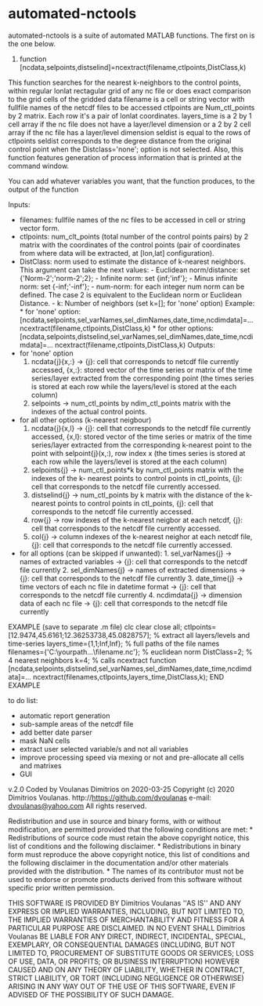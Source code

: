 # automated-nctools

automated-nctools is a suite of automated MATLAB functions. The first on is the one below.

1. function [ncdata,selpoints,distselind]=ncextract(filename,ctlpoints,DistClass,k)

This function searches for the nearest k-neighbors to the control points, within regular lonlat rectagular grid of any nc file or does
exact comparison to the grid cells of the gridded data
filename is a cell or string vector with fullfile names of the netcdf files to be accessed
ctlpoints are Num_ctl_points by 2 matrix. Each row it's a pair of lonlat coordinates.
layers_time is a 2 by 1 cell array if the nc file does not have a
layer/level dimension or a 2 by 2 cell array if the nc file has a
layer/level dimension
seldist is equal to the rows of ctlpoints
seldist corresponds to the degree distance from the original control point when the Distclass='none'; option
is not selected.
Also, this function features generation of process information that is printed at the command window.

You can add whatever variables you want, that the function produces, to the output of the function

Inputs:
 - filenames: fullfile names of the nc files to be accessed in cell or string vector form. 
 - ctlpoints: num_clt_points (total number of the control points pairs) by 2 matrix with the coordinates of the 
      control points (pair of coordinates from where data will be extracted, at [lon,lat] configuration).
 - DistClass: norm used to estimate the distance of k-nearest neighbors. 
	 This argument can take the next values:
		- Euclidean norm/distance: set {'Norm-2';'norm-2';2};
		- Infinite norm: set {inf;'inf'};
		- Minus infinite norm: set {-inf;'-inf'};
		- num-norm: for each integer num norm can be defined. The case 2 
         is equivalent to the Euclidean norm or Euclidean Distance.
       - k: Number of neighbors (set k=[]; for 'none' option)
Example: * for 'none' option: [ncdata,selpoints,sel_varNames,sel_dimNames,date_time,ncdimdata]=...
                              ncextract(filename,ctlpoints,DistClass,k)
         * for other options: [ncdata,selpoints,distselind,sel_varNames,sel_dimNames,date_time,ncdimdata]=...
                              ncextract(filename,ctlpoints,DistClass,k)
 Outputs:
 - for 'none' option
     1. ncdata{j}{x,:} -> {j}: cell that corresponds to netcdf file currently
        accessed, {x,:}: stored vector of the time series or matrix of the time series/layer extracted from the
         corresponding point (the times series is stored at each row while
         the layers/level is stored at the each column)
     2. selpoints -> num_ctl_points by ndim_ctl_points matrix with the indexes of the actual control points.
 - for all other options (k-nearest neigbour)
     1. ncdata{j}{x,l} -> {j}: cell that corresponds to the netcdf file currently
         accessed, {x,l}: stored vector of the time series or matrix of the time series/layer extracted from the
         corresponding k-nearest point to the point with selpoint{j}(x,:),
         row index x (the times series is stored at each row while
         the layers/level is stored at the each column)
     2. selpoints{j} -> num_ctl_points*k by num_ctl_points matrix with the indexes of the k-
         nearest points to control points in ctl_points, {j}: cell that corresponds to the netcdf file currently accessed.
	  3. distselind{j} -> num_ctl_points by k matrix with the distance of the
	  k-nearest points to control points in ctl_points, {j}: cell that corresponds to the netcdf file currently accessed.
     4. row{j} -> row indexes of the k-nearest neigbor at each netcdf, {j}: cell that corresponds to the netcdf file currently accessed.
     5. col{j} -> column indexes of the k-nearest neighor at each netcdf
     file, {j}: cell that corresponds to the netcdf file currently accessed.
 - for all options (can be skipped if unwanted): 
       1. sel_varNames{j} -> names of extracted variables -> {j}: cell that corresponds to the netcdf file currently
       2. sel_dimNames{j} -> names of extracted dimensions -> {j}: cell that corresponds to the netcdf file currently
       3. date_time{j} -> time vectors of each nc file in datetime format -> {j}: cell that corresponds to the netcdf file currently
       4. ncdimdata{j} -> dimension data of each nc file -> {j}: cell that corresponds to the netcdf file currently

 EXAMPLE (save to separate .m file)
 clc
 clear
 close all;
 ctlpoints=[12.9474,45.6161;12.36253738,45.0828757];
 % extract all layers/levels and time-series
 layers_time={1,1;Inf,Inf};
 % full paths of the file names
 filenames={'C:\yourpath...\filename.nc'};
 % euclidean norm
 DistClass=2;
 % 4 nearest neighbors
 k=4;
 % calls ncextract function
 [ncdata,selpoints,distselind,sel_varNames,sel_dimNames,date_time,ncdimdata]=...
     ncextract(filenames,ctlpoints,layers_time,DistClass,k);
 END EXAMPLE

 to do list:
 - automatic report generation
 - sub-sample areas of the netcdf file
 - add better date parser
 - mask NaN cells
 - extract user selected variable/s and not all variables
 - improve processing speed via mexing or not and pre-allocate all cells
   and matrixes
 - GUI

 v.2.0 Coded by Voulanas Dimitrios on 2020-03-25
 Copyright (c) 2020 Dimitrios Voulanas. 
 http://https://github.com/dvoulanas
 e-mail: dvoulanas@yahoo.com
 All rights reserved.
 
 Redistribution and use in source and binary forms, with or without
 modification, are permitted provided that the following conditions are 
 met:
 	* Redistributions of source code must retain the above copyright 
     notice, this list of conditions and the following disclaimer.
 	* Redistributions in binary form must reproduce the above copyright 
     notice, this list of conditions and the following disclaimer in the 
     documentation and/or other materials provided with the distribution.
 	* The names of its contributor must not be used to endorse or promote products 
     derived from this software without specific prior written permission.

 THIS SOFTWARE IS PROVIDED BY Dimitrios Voulanas ''AS IS'' AND ANY EXPRESS OR 
 IMPLIED WARRANTIES, INCLUDING, BUT NOT LIMITED TO, THE IMPLIED WARRANTIES 
 OF MERCHANTABILITY AND FITNESS FOR A PARTICULAR PURPOSE ARE DISCLAIMED. 
 IN NO EVENT SHALL Dimitrios Voulanas BE LIABLE FOR ANY DIRECT, INDIRECT, 
 INCIDENTAL, SPECIAL, EXEMPLARY, OR CONSEQUENTIAL DAMAGES (INCLUDING, BUT 
 NOT LIMITED TO, PROCUREMENT OF SUBSTITUTE GOODS OR SERVICES; LOSS OF USE,
 DATA, OR PROFITS; OR BUSINESS INTERRUPTION) HOWEVER CAUSED AND ON ANY 
 THEORY OF LIABILITY, WHETHER IN CONTRACT, STRICT LIABILITY, OR TORT 
 (INCLUDING NEGLIGENCE OR OTHERWISE) ARISING IN ANY WAY OUT OF THE USE 
 OF THIS SOFTWARE, EVEN IF ADVISED OF THE POSSIBILITY OF SUCH DAMAGE.
